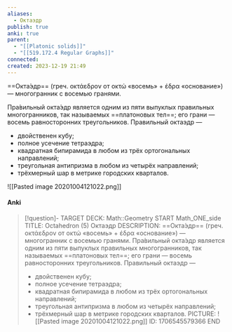 ```yaml
---
aliases:
  - Октаэдр
publish: true
anki: true
parent:
  - "[[Platonic solids]]"
  - "[[519.172.4 Regular Graphs]]"
connected: 
created: 2023-12-19 21:49
---
```


==Окта́эдр== (греч. οκτάεδρον от οκτώ «восемь» + έδρα «основание») — многогранник с восемью гранями.

Пра́вильный окта́эдр является одним из пяти выпуклых правильных многогранников, так называемых ==платоновых тел==; его грани — восемь равносторонних треугольников. Правильный октаэдр —
- двойственен кубу;
- полное усечение тетраэдра;
- квадратная бипирамида в любом из трёх ортогональных направлений;
- треугольная антипризма в любом из четырёх направлений;
- трёхмерный шар в метрике городских кварталов.

![[Pasted image 20201004121022.png]]

#### Anki
> [!question]-
TARGET DECK: Math::Geometry 
START
Math_ONE_side
TITLE: Octahedron (5)
Октаэдр
DESCRIPTION: ==Окта́эдр== (греч. οκτάεδρον от οκτώ «восемь» + έδρα «основание») — многогранник с восемью гранями.
Пра́вильный окта́эдр является одним из пяти выпуклых правильных многогранников, так называемых ==платоновых тел==; его грани — восемь равносторонних треугольников. Правильный октаэдр —
> - двойственен кубу;
> - полное усечение тетраэдра;
> - квадратная бипирамида в любом из трёх ортогональных направлений;
> - треугольная антипризма в любом из четырёх направлений;
> - трёхмерный шар в метрике городских кварталов.
PICTURE: ![[Pasted image 20201004121022.png]]
ID: 1706545579366
END
